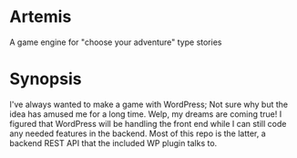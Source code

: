 # Artemis

A game engine for "choose your adventure" type stories

# Synopsis

I've always wanted to make a game with WordPress; Not sure why but the idea has amused me for a long time.
Welp, my dreams are coming true! I figured that WordPress will be handling the front end while I can still
code any needed features in the backend. Most of this repo is the latter, a backend REST API that the
included WP plugin talks to.
